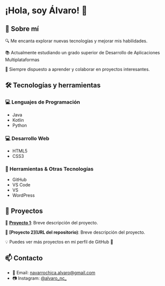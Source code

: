 # ¡Hola, soy Álvaro! :wave:

## :rocket: Sobre mí
:mag: Me encanta explorar nuevas tecnologías y mejorar mis habilidades.

:books: Actualmente estudiando un grado superior de Desarrollo de Aplicaciones Multiplataformas

:speech_balloon: Siempre dispuesto a aprender y colaborar en proyectos interesantes.

## 🛠️ Tecnologías y herramientas
### :computer: Lenguajes de Programación
- Java
- Kotlin
- Python

### 💻 Desarrollo Web
- HTML5
- CSS3

### 🔧 Herramientas & Otras Tecnologías
- GitHub
- VS Code
- VS
- WordPress

## 📌 Proyectos

:small_blue_diamond: **[Proyecto 1](https://github.com/AlvNavarro/Python_DAM)**: Breve descripción del proyecto.

:small_blue_diamond: **[Proyecto 2](URL del repositorio)**: Breve descripción del proyecto.

:bulb: Puedes ver más proyectos en mi perfil de GitHub :rocket:

## 📫 Contacto
- 📧 Email: [navarrochica.alvaro@gmail.com](mailto:navarrochica.alvaro@gmail.com)
- 📷 Instagram: [@alvaro_nc_](https://instagram.com/alvaro_nc_)
